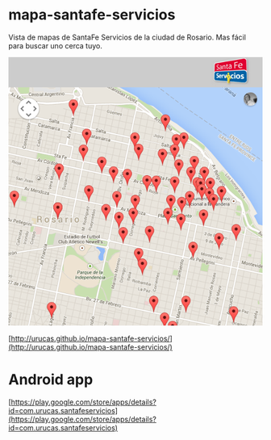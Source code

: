 mapa-santafe-servicios
========================
Vista de mapas de SantaFe Servicios de la ciudad de Rosario. Mas fácil para buscar uno cerca tuyo.

<img src="https://raw.githubusercontent.com/Urucas/mapa-santafe-servicios/master/Screen%20Shot%202015-03-12%20at%202.19.06%20PM.png" />

[http://urucas.github.io/mapa-santafe-servicios/](http://urucas.github.io/mapa-santafe-servicios/)


Android app
===========

[https://play.google.com/store/apps/details?id=com.urucas.santafeservicios](https://play.google.com/store/apps/details?id=com.urucas.santafeservicios)

